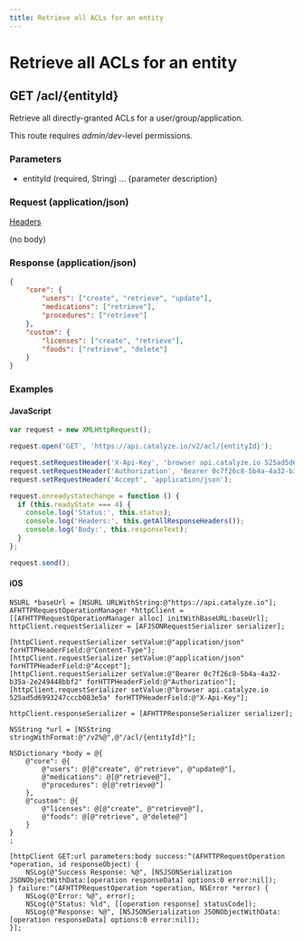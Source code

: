 ```yaml
---
title: Retrieve all ACLs for an entity
---
```


# Retrieve all ACLs for an entity

## GET /acl/{entityId}
Retrieve all directly-granted ACLs for a user/group/application.

This route requires *admin/dev*-level permissions.

### Parameters

* entityId (required, String) ... {parameter description}

### Request (application/json)

[Headers](../overview/headers)

(no body)
### Response (application/json)

```json
{
    "core": {
        "users": ["create", "retrieve", "update"],
        "medications": ["retrieve"],
        "procedures": ["retrieve"]
    },
    "custom": {
        "licenses": ["create", "retrieve"],
        "foods": ["retrieve", "delete"]
    }
}
```

### Examples

#### JavaScript

```javascript
var request = new XMLHttpRequest();

request.open('GET', 'https://api.catalyze.io/v2/acl/{entityId}');

request.setRequestHeader('X-Api-Key', 'browser api.catalyze.io 525ad5d6993247cccb083e5a');
request.setRequestHeader('Authorization', 'Bearer 0c7f26c8-5b4a-4a32-b35a-2e249448bbf2');
request.setRequestHeader('Accept', 'application/json');

request.onreadystatechange = function () {
  if (this.readyState === 4) {
    console.log('Status:', this.status);
    console.log('Headers:', this.getAllResponseHeaders());
    console.log('Body:', this.responseText);
  }
};

request.send();
```


#### iOS

```objc
NSURL *baseUrl = [NSURL URLWithString:@"https://api.catalyze.io"];
AFHTTPRequestOperationManager *httpClient = [[AFHTTPRequestOperationManager alloc] initWithBaseURL:baseUrl];
httpClient.requestSerializer = [AFJSONRequestSerializer serializer];

[httpClient.requestSerializer setValue:@"application/json" forHTTPHeaderField:@"Content-Type"];
[httpClient.requestSerializer setValue:@"application/json" forHTTPHeaderField:@"Accept"];
[httpClient.requestSerializer setValue:@"Bearer 0c7f26c8-5b4a-4a32-b35a-2e249448bbf2" forHTTPHeaderField:@"Authorization"];
[httpClient.requestSerializer setValue:@"browser api.catalyze.io 525ad5d6993247cccb083e5a" forHTTPHeaderField:@"X-Api-Key"];

httpClient.responseSerializer = [AFHTTPResponseSerializer serializer];

NSString *url = [NSString stringWithFormat:@"/v2%@",@"/acl/{entityId}"];

NSDictionary *body = @{
    @"core": @{
        @"users": @[@"create", @"retrieve", @"update@"],
        @"medications": @[@"retrieve@"],
        @"procedures": @[@"retrieve@"]
    },
    @"custom": @{
        @"licenses": @[@"create", @"retrieve@"],
        @"foods": @[@"retrieve", @"delete@"]
    }
}
;

[httpClient GET:url parameters:body success:^(AFHTTPRequestOperation *operation, id responseObject) {
    NSLog(@"Success Response: %@", [NSJSONSerialization JSONObjectWithData:[operation responseData] options:0 error:nil]);
} failure:^(AFHTTPRequestOperation *operation, NSError *error) {
    NSLog(@"Error: %@", error);
    NSLog(@"Status: %ld", [[operation response] statusCode]);
    NSLog(@"Response: %@", [NSJSONSerialization JSONObjectWithData:[operation responseData] options:0 error:nil]);
}];
```


